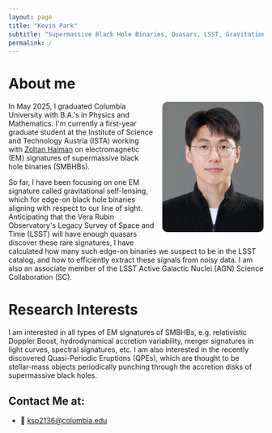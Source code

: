 ```yaml
---
layout: page
title: "Kevin Park"
subtitle: "Supermassive Black Hole Binaries, Quasars, LSST, Gravitational Self-Lensing"
permalink: /
---
```


# About me

<img src="/assets/images/kevin_pic.jpeg"
     alt="Kevin picture"
     style="float:right; width:200px; margin:0 0 0.75rem 1rem; border-radius:10px;">

In May 2025, I graduated Columbia University with B.A.'s in Physics and Mathematics. I'm currently a first-year graduate student at the Institute of Science and Technology Austria (ISTA) working with [Zoltan Haiman](http://user.astro.columbia.edu/~zoltan/) on electromagnetic (EM) signatures of supermassive black hole binaries (SMBHBs). 

So far, I have been focusing on one EM signature called gravitational self-lensing, which for edge-on black hole binaries aligning with respect to our line of sight. Anticipating that the Vera Rubin Observatory's Legacy Survey of Space and Time (LSST) will have enough quasars discover these rare signatures, I have calculated how many such edge-on binaries we suspect to be in the LSST catalog, and how to efficiently extract these signals from noisy data. I am also an associate member of the LSST Active Galactic Nuclei (AGN) Science Collaboration (SC). 

# Research Interests

I am interested in all types of EM signatures of SMBHBs, e.g. relativistic Doppler Boost, hydrodynamical accretion variability, merger signatures in light curves, spectral signatures, etc. I am also interested in the recently discovered Quasi-Periodic Eruptions (QPEs), which are thought to be stellar-mass objects periodically punching through the accretion disks of supermassive black holes.

## Contact Me at:
- 📧 [ksp2136@columbia.edu](mailto:ksp2136@columbia.edu)
